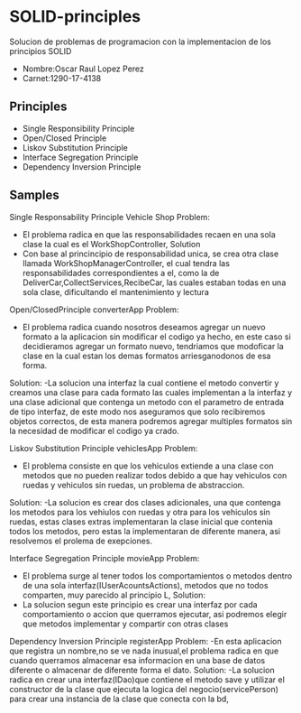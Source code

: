 # SOLID-principles
Solucion de problemas de programacion con la implementacion de los principios SOLID
- Nombre:Oscar Raul Lopez Perez
- Carnet:1290-17-4138
## Principles
- Single Responsibility Principle
- Open/Closed Principle
- Liskov Substitution Principle
- Interface Segregation Principle
- Dependency Inversion Principle
## Samples
   Single Responsability Principle
   Vehicle Shop
   Problem:
   - El problema radica en que las responsabilidades recaen en una sola clase la cual es el WorkShopController,
   Solution
   - Con base al princincipio de responsabilidad unica, se crea otra clase llamada WorkShopManagerController, el cual tendra las responsabilidades correspondientes a el, como la de DeliverCar,CollectServices,RecibeCar, las cuales estaban todas en una sola clase, dificultando el mantenimiento y lectura
   
   Open/ClosedPrinciple
   converterApp
   Problem:
   - El problema radica cuando nosotros deseamos agregar un nuevo formato a la aplicacion sin modificar el codigo ya hecho, en este caso si decidieramos agregar un formato nuevo, tendriamos que modoficar la clase en la cual estan los demas formatos arriesganodonos de esa forma.
   
   Solution:
   -La solucion una interfaz la cual contiene el metodo convertir y creamos una clase para cada formato las cuales implementan a la interfaz y una clase adicional que contenga un metodo con el parametro de entrada de tipo interfaz, de este modo nos aseguramos que solo recibiremos objetos correctos, de esta manera podremos agregar multiples formatos sin la necesidad de modificar el codigo ya crado.
   
   Liskov Substitution Principle
   vehiclesApp
   Problem:
   - El problema consiste en que los vehiculos extiende a una clase con metodos que no pueden realizar todos debido a que hay vehiculos con ruedas y vehiculos sin ruedas, un problema de abstraccion.
   
   Solution:
   -La solucion es crear dos clases adicionales, una que contenga los metodos para los vehiulos con ruedas y otra para los vehiculos sin ruedas, estas clases extras implementaran la clase inicial que contenia todos los metodos, pero estas la implementaran de diferente manera, asi resolvemos el prolema de exepciones.
   
   Interface Segregation Principle
   movieApp
   Problem:
   - El problema surge al tener todos los comportamientos o metodos dentro de una sola interfaz(IUserAcountsActions), metodos que no todos comparten, muy parecido al principio L,
   Solution:
   - La solucion segun este principio es crear una interfaz por cada comportamiento o accion que querramos ejecutar, asi podremos elegir que metodos implementar y compartir con otras clases
   
   Dependency Inversion Principle
   registerApp
   Problem:
   -En esta aplicacion que registra un nombre,no se ve nada inusual,el problema radica en que cuando querramos almacenar esa informacion en una base de datos diferente o almacenar de diferente forma el dato.
   Solution:
   -La solucion radica en crear una interfaz(IDao)que contiene el metodo save y utilizar el constructor de la clase que ejecuta la logica del negocio(servicePerson) para crear una instancia de la clase que conecta con la bd, 
